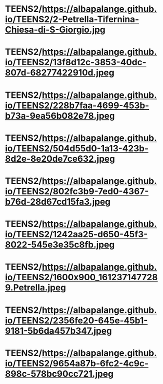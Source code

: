 # TEENS2/https://albapalange.github.io/TEENS2/2-Petrella-Tifernina-Chiesa-di-S-Giorgio.jpg
# TEENS2/https://albapalange.github.io/TEENS2/13f8d12c-3853-40dc-807d-68277422910d.jpeg
# TEENS2/https://albapalange.github.io/TEENS2/228b7faa-4699-453b-b73a-9ea56b082e78.jpeg
# TEENS2/https://albapalange.github.io/TEENS2/504d55d0-1a13-423b-8d2e-8e20de7ce632.jpeg
# TEENS2/https://albapalange.github.io/TEENS2/802fc3b9-7ed0-4367-b76d-28d67cd15fa3.jpeg
# TEENS2/https://albapalange.github.io/TEENS2/1242aa25-d650-45f3-8022-545e3e35c8fb.jpeg
# TEENS2/https://albapalange.github.io/TEENS2/1600x900_1612371477289.Petrella.jpeg
# TEENS2/https://albapalange.github.io/TEENS2/2356fe20-645e-45b1-9181-5b6da457b347.jpeg
# TEENS2/https://albapalange.github.io/TEENS2/9654a87b-6fc2-4c9c-898c-578bc90cc721.jpeg
